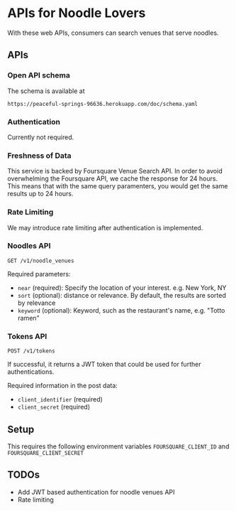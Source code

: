 # APIs for Noodle Lovers

With these web APIs, consumers can search venues that serve noodles.

## APIs

### Open API schema

The schema is available at

`https://peaceful-springs-96636.herokuapp.com/doc/schema.yaml`

### Authentication

Currently not required.

### Freshness of Data

This service is backed by Foursquare Venue Search API. In order to avoid overwhelming the Foursquare API, we cache the response for 24 hours. This means that with the same query paramenters, you would get the same results up to 24 hours.

### Rate Limiting

We may introduce rate limiting after authentication is implemented.

### Noodles API

`GET /v1/noodle_venues`

Required parameters:

- `near` (required): Specify the location of your interest. e.g. New York, NY
- `sort` (optional): distance or relevance. By default, the results are sorted by relevance
- `keyword` (optional): Keyword, such as the restaurant's name, e.g. "Totto ramen"


### Tokens API

`POST /v1/tokens`

If successful, it returns a JWT token that could be used for further authentications.

Required information in the post data:

- `client_identifier` (required)
- `client_secret` (required)


## Setup

This requires the following environment variables `FOURSQUARE_CLIENT_ID` and `FOURSQUARE_CLIENT_SECRET`

## TODOs

- Add JWT based authentication for noodle venues API
- Rate limiting
